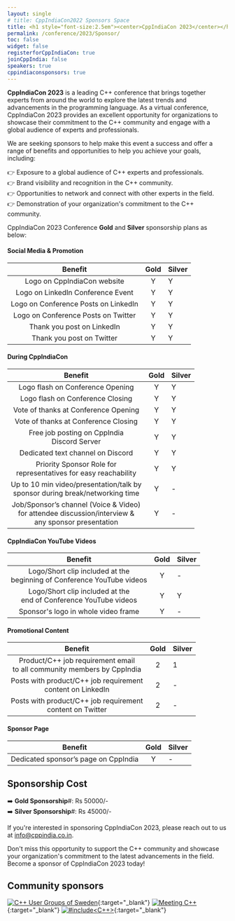 ```yaml
---
layout: single
# title: CppIndiaCon2022 Sponsors Space
title: <h1 style="font-size:2.5em"><center>CppIndiaCon 2023</center></h1><center><p style="font-size:1em">The C++ festival of India</p><center><p style="font-size:1.5em">Sponsorship plan
permalink: /conference/2023/Sponsor/
toc: false
widget: false
registerforCppIndiaCon: true
joinCppIndia: false
speakers: true
cppindiaconsponsors: true
---
```


**CppIndiaCon 2023** is a leading C++ conference that brings together experts from around the world to explore the latest trends and advancements in the programming language. As a virtual conference, CppIndiaCon 2023 provides an excellent opportunity for organizations to showcase their commitment to the C++ community and engage with a global audience of experts and professionals.

We are seeking sponsors to help make this event a success and offer a range of benefits and opportunities to help you achieve your goals, including:

👉 Exposure to a global audience of C++ experts and professionals.<br>
👉 Brand visibility and recognition in the C++ community.<br>
👉 Opportunities to network and connect with other experts in the field.<br>
👉 Demonstration of your organization's commitment to the C++ community.<br>

CppIndiaCon 2023 Conference **Gold** and **Silver** sponsorship plans as below:

#### Social Media & Promotion

| Benefit | Gold | Silver |
| :---: |:---:|:---|
| Logo on CppIndiaCon website | Y | Y |
| Logo on LinkedIn Conference Event | Y | Y|
| Logo on Conference Posts on LinkedIn | Y | Y |
| Logo on Conference Posts on Twitter | Y | Y |
| Thank you post on LinkedIn | Y | Y |
| Thank you post on Twitter | Y | Y |

#### During CppIndiaCon

| Benefit | Gold | Silver |
| :---: |:---:|:---|
| Logo flash on Conference Opening | Y | Y |
| Logo flash on Conference Closing | Y | Y |
| Vote of thanks at Conference Opening | Y | Y |
| Vote of thanks at Conference Closing | Y | Y |
| Free job posting on CppIndia <br>Discord Server | Y | Y |
| Dedicated text channel on Discord | Y | Y |
| Priority Sponsor Role for <br>representatives for easy reachability | Y | Y |
| Up to 10 min video/presentation/talk by <br>sponsor during break/networking time | Y | - |	
| Job/Sponsor’s channel (Voice & Video) <br>for attendee discussion/interview & <br>any sponsor presentation | Y | - |	

#### CppIndiaCon YouTube Videos

| Benefit | Gold | Silver |
| :---: |:---:|:---|
| Logo/Short clip included at the <br>beginning of Conference YouTube videos | Y | - |	
| Logo/Short clip included at the <br>end of Conference YouTube videos | Y | Y |
| Sponsor's logo in whole video frame | Y | - |

#### Promotional Content

| Benefit | Gold | Silver |
| :---: |:---:|:---|
| Product/C++ job requirement email <br>to all community members by CppIndia | 2 | 1 |
| Posts with product/C++ job requirement <br>content on LinkedIn | 2 | - |	
| Posts with product/C++ job requirement <br>content on Twitter | 2 | - |

#### Sponsor Page

| Benefit | Gold | Silver |
| :---: |:---:|:---|
| Dedicated sponsor’s page on CppIndia | Y | - |	

## Sponsorship Cost
➡️ **Gold Sponsorship**#: Rs 50000/-<br>
➡️ **Silver Sponsorship**#: Rs 45000/-

<!-- We would be happy to tailor a sponsorship package to meet your specific needs and objectives.  -->
If you're interested in sponsoring CppIndiaCon 2023, please reach out to us at [info@cppindia.co.in](mailto:info@cppindia.co.in).

Don't miss this opportunity to support the C++ community and showcase your organization's commitment to the latest advancements in the field. Become a sponsor of CppIndiaCon 2023 today!

## Community sponsors

[![C++ User Groups of Sweden](/Sponsors/SwedenCppOfficial.png)](https://www.swedencpp.se/){:target="_blank"}
[![Meeting C++](/Sponsors/meeting_cpp.png)](https://www.meetingcpp.com){:target="_blank"}
[![#include<C++>](/Sponsors/include_logo.png)](https://www.includecpp.org/){:target="_blank"}
